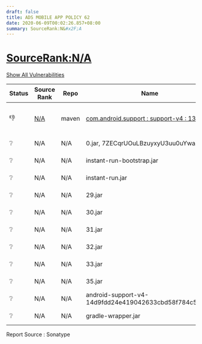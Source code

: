 ```yaml
---
draft: false
title: ADS MOBILE APP POLICY 62
date: 2020-06-09T00:02:26.857+08:00
summary: SourceRank:N&#x2F;A
---
```


# <u>SourceRank:N&#x2F;A</u>

<a onclick="var x=document.getElementsByName('vulnerabilities');var y=[...x].filter(e=>e.style.display=='none').length==0?'none':'block';x.forEach(e=>e.style.display=y);this.innerHTML=y=='none'?'Show All Vulnerabilities':'Hide All Vulnerabilities'" href="javascript:void(0)">Show All Vulnerabilities</a>

| Status | Source<br/>Rank | Repo | Name | Vulnerabilities | Remarks |
| - | - | - | - | - | - |
|👎|[N/A](https://libraries.io/maven/com.android.support:support-v4/sourcerank)|maven|[com.android.support : support-v4 : 13.0.0](https://mvnrepository.com/artifact/com.android.support/support-v4/13.0.0)|0|Newer version existed in the list|
|❔|N/A|N/A|0.jar, 7ZECqrUOuLBzuyxyU3uu0uYwaXg=|N/A|Unknown component|
|❔|N/A|N/A|instant-run-bootstrap.jar|N/A|Unknown component|
|❔|N/A|N/A|instant-run.jar|N/A|Unknown component|
|❔|N/A|N/A|29.jar|N/A|Unknown component|
|❔|N/A|N/A|30.jar|N/A|Unknown component|
|❔|N/A|N/A|31.jar|N/A|Unknown component|
|❔|N/A|N/A|32.jar|N/A|Unknown component|
|❔|N/A|N/A|33.jar|N/A|Unknown component|
|❔|N/A|N/A|35.jar|N/A|Unknown component|
|❔|N/A|N/A|android-support-v4-14d9fdd24e419042633cbd58f784c511.jar|N/A|Unknown component|
|❔|N/A|N/A|gradle-wrapper.jar|N/A|Unknown component|


Report Source : Sonatype
